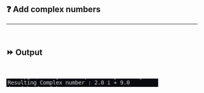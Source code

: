 ## :question: Add complex numbers
___
<br>

## :fast_forward: Output

<br>

<img src="../../Image/co1pg3op1.png" width="400"></img><br>